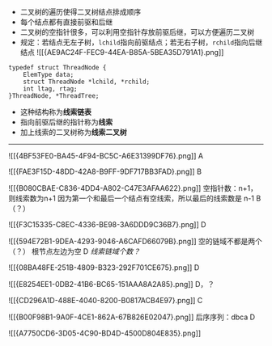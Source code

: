
- 二叉树的遍历使得二叉树结点排成顺序
- 每个结点都有直接前驱和后继
- 二叉树的空指针很多，可以利用空指针存放前驱后继，可以方便遍历二叉树
- 规定：若结点无左子树，`lchild`指向前驱结点；若无右子树，`rchild`指向后继结点
![[{AE9AC24F-FEC9-44EA-B85A-5BEA35D791A1}.png]]
```
typedef struct ThreadNode {
	ElemType data;
	struct ThreadNode *lchild, *rchild;
	int ltag, rtag;
}ThreadNode, *ThreadTree;
```
* 这种结构称为**线索链表**
* 指向前驱后继的指针称为**线索**
* 加上线索的二叉树称为**线索二叉树**

----
![[{4BF53FE0-BA45-4F94-BC5C-A6E31399DF76}.png]]
A

![[{FAE3F15D-48DD-42A8-B9FF-9DF717BB3FAD}.png]]
B

![[{B080CBAE-C836-4DD4-A802-C47E3AFAA622}.png]]
空指针数：n+1，则线索数为n+1
因为第一个和最后一个结点有空线索，所以最后的线索数是 n-1
B（？）

![[{F3C15335-C8EC-4336-BE98-3A6DDD9C36B7}.png]]
D

![[{594E72B1-9DEA-4293-9046-A6CAFD66079B}.png]]
空的链域不都是两个（？）
根节点左边为空
D
*线索链域个数？*

![[{08BA48FE-251B-4809-B323-292F701CE675}.png]]
D

![[{E8254EE1-0DB2-41B6-BC65-151AAA8A2A85}.png]]
D，？

![[{CD296A1D-488E-4040-8200-B0817ACB4E97}.png]]
C

![[{B00F98B1-9A0F-4CE1-862A-67B826E02047}.png]]
后序序列：dbca
D

![[{A7750CD6-3D05-4C90-BD4D-4500D804E835}.png]]